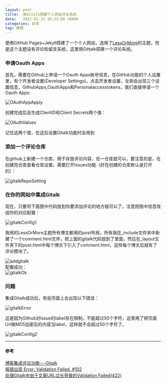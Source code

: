 ```yaml
---
layout: post
title:  用Gitalk搭建个人网站评论系统
date:   2022-02-21 16:23:00 +0800
categories: 杂项
tag: 教程
---
```



使用GitHub Pages+Jekyll搭建了一个个人网站，选用了[LessOrMore](https://github.com/luoyan35714/LessOrMore)的主题，但是这个主题没有评论和留言系统，这里用Gittalk搭建一个评论系统。
### 申请Oauth Apps
首先，需要在Github上申请一个Oauth Apps帐号信息，在GitHub功能的个人设置里，有个开发者设置(Developer Settings)，点击开发者设置，左侧会出现三个设置信息，GithubApps,OauthApps和Personalaccesstokens，我们直接申请一个Oauth Apps:  

![OAuthAppApply]({{site.baseurl}}/styles/images/gitalk/OAuthAppApply.jpeg)  

创建完成后会生成ClientID和Client Secrets两个值：  

![OAuthValues]({{site.baseurl}}/styles/images/gitalk/OAuthValues.jpeg)  

记住这两个值，在这后设置Gitalk功能时会用到  

### 添加一个评论仓库
在github上新建一个仓库，用于存放评论内容，任一仓库就可以，要注意的是，在创建完仓库查看仓库设置，需要打开Issues功能（好在创建的仓库默认是打开的）：  

![gitalkRepoSetting]({{site.baseurl}}/styles/images/gitalk/gitalkRepo.jpeg)  

### 在你的网站中集成Gitalk
现在，只要将下面图中代码放到你要添加评论的地方就可以了，注意把图中信息改成你的对应配置：  

![gitalkConfig1]({{site.baseurl}}/styles/images/gitalk/gitalkConfig1.jpg)  

我用的LessOrMore主题所有博文都用的post布局，所有我在_include文件夹中新建了一个comment.html文件，把上面的gitalk代码放到了里面，然后在_layout文件夹下的post.html中每个博文下引入了comment.html，这样每个博文后就有了评论模块了。  

![addgitalk]({{site.baseurl}}/styles/images/gitalk/addgitalk.jpeg)  
配置成功：  
![gitalkOk]({{site.baseurl}}/styles/images/gitalk/gitalkOk.jpeg)  

### 问题
集成Gitalk成功后，有些页面上会出现以下错误：  

![gitalkError]({{site.baseurl}}/styles/images/gitalk/gitalkError.jpg)  

这是因为Github对Issue的label存在限制，不能超过50个字符，这里用了把页面Url做MD5加密后的内容当label，这样就不会超过50个字符了。  

![gitalkConfig2]({{site.baseurl}}/styles/images/gitalk/gitalkConfig2.jpg)  

---
#### 参考
[博客集成评论功能---Gitalk](https://zhuanlan.zhihu.com/p/260781932)  
[报错出现 Error: Validation Failed. #102](https://github.com/gitalk/gitalk/issues/102)  
[处理Gitalk中由于文章URL过长导致的Validation Failed(422)](https://priesttomb.github.io/%E6%97%A5%E5%B8%B8/2018/02/12/%E5%A4%84%E7%90%86Gitalk%E4%B8%AD%E7%94%B1%E4%BA%8E%E6%96%87%E7%AB%A0URL%E8%BF%87%E9%95%BF%E5%AF%BC%E8%87%B4%E7%9A%84Validation-Failed(422)/)  


